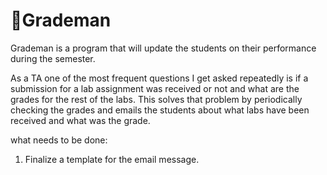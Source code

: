 # 🧙Grademan

Grademan is a program that will update the students on their performance during the semester.

As a TA one of the most frequent questions I get asked repeatedly is if a submission for a lab assignment was received or not and what are the grades for the rest of the labs.
This solves that problem by periodically checking the grades and emails the students about what labs have been received and what was the grade.

what needs to be done:
 1. Finalize a template for the email message.
